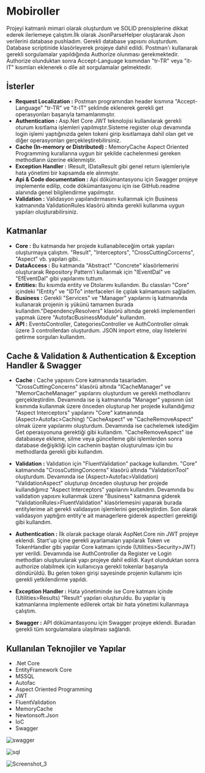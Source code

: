 # Mobiroller


Projeyi katmanlı mimari olarak oluşturdum ve SOLID prensiplerine dikkat ederek ilerlemeye çalıştım.İlk olarak JsonParseHelper oluştararak Json verilerini database pushladım.
Gerekli database yapısını oluşturdum. Database scriptinide klasörleyerek projeye dahil edildi. Postman'ı kullanarak gerekli sorgulamalar yapıldığında Authorize olunması 
gerekmektedir. Authorize olunduktan sonra Accept-Language kısmından "tr-TR" veya "it-IT" kısımları eklenerek o dile ait sorgulamalar gelmektedir.


## İsterler

- **Request Localization :** Postman programından header kısmına "Accept-Language" "tr-TR" ve "it-IT" şeklinde eklenerek gerekli get operasyonları başarıyla tamamlanmıştır.
- **Authentication :** Asp.Net Core JWT teknolojisi kullanılarak gerekli oturum kısıtlama işlemleri yapılmıştır.Sisteme register olup devamında login işlemi yaptığınızda gelen tokeni girip kısıtlamaya dahil olan get ve diğer operasyonları gerçekleştirebilirsiniz.
- **Cache (In-memory or Distributed) :** MemoryCache Aspect Oriented Programming kurallarına uygun bir şekilde cachelenmesi gereken methodların üzerine eklenmiştir.
- **Exception Handler :** IResult, IDataResult gibi genel return işlemleriyle hata yönetimi bir kapsamda ele alınmıştır.
- **Api & Code documentation :** Api dökümantasyonu için Swagger projeye implemente edilip, code dökümantasyonu için ise GitHub.readme alanında genel bilgilendirme yapılmıştır.
- **Validation :** Validasyon yapılandırmasını kullanmak için Business katmanında ValidationRules klasörü altında gerekli kullanıma uygun yapıları oluşturabilirsiniz.


## Katmanlar

- **Core :** Bu katmanda her projede kullanabileceğim ortak yapıları oluşturmaya çalıştım. "Result", "Interceptors", "CrossCuttingCorcerns", "Aspect" vb.
yapıları gibi..
- **DataAccess :** Bu katmanda "Abstract" "Concrete" klasörlemerini oluşturarak Repository Pattern'i kullanmak için "IEventDal" ve "EfEventDal" gibi yapılarımı tuttum.
- **Entities:** Bu kısımda entity ve Dtolarımı kullandım. Bu classları "Core" içindeki "IEntity" ve "IDTo" interfaceleri ile çıplak kalmamasını sağladım.
- **Business :** Gerekli "Services" ve "Manager" yapılarını iş katmanında kullanarak projenin iş yükünü tamamen burada kullandım."DependencyResolvers" klasörü altında gerekli 
implementleri yapmak üzere "AutofacBusinessModule" kullandım.
- **API :** EventsController, CategoriesController ve AuthController olmak üzere 3 controllerdan oluşturdum. JSON import etme, olay listelerini getirme 
sorguları kullandım.

## Cache & Validation & Authentication & Exception Handler & Swagger

- **Cache :** Cache yapısını Core katmanında tasarladım. "CrossCuttingConcerns" klasörü altında "ICacheManager" ve "MemorCacheManager" yapılarını oluşturdum ve gerekli 
methodlarını gerçekleştirdim. Devamında ise iş katmanında "Manager" yapısının üst kısmında kullanmak üzere önceden oluşturup her projede kullandığımız "Aspect Interceptors" 
yapılarını "Core" katmanında (Aspect>Autofac>Caching) "CacheAspect" ve "CacheRemoveAspect" olmak üzere yapılarımı oluşturdum. Devamında ise cachelemek istediğim Get operasyonuna
gerektiği gibi kullandım. "CacheRemoveAspect" ise databaseye ekleme, silme veya güncelleme gibi işlemlerden sonra database değişikliği için cachenin baştan oluşturulması için
bu methodlarda gerekli gibi kullandım.

- **Validation :** Validation için "FluentValidation" package kullandım. "Core" katmanında "CrossCuttingConcerns" klasörü altında "ValidationTool" oluşturdum. Devamında ise 
(Aspect>Autofac>Validation) "ValidationAspect" oluşturup önceden oluşturup her projede kullandığımız "Aspect Interceptors" yapılarını kullandım. Devamında bu validation yapısını
kullanmak üzere "Business" katmanına giderek "ValidationRules>FluentValidation" klasörlemesini yaparak burada entitylerime ait gerekli validasyon işlemlerini gerçekleştirdim.
Son olarak validasyon yaptığım entity'e ait managerlere giderek aspectleri gerektiği gibi kullandım.

- **Authentication :** İlk olarak package olarak AspNet.Core nin JWT projeye eklendi. Start'up içine gerekli ayarlamaları yapılarak Token ve TokenHandler gibi yapılar Core 
katmanı içinde (Utilities>Security>JWT) yer verildi. Devamında ise AuthController da Register ve Login methodları oluşturularak yapı projeye dahil edildi. Kayıt olunduktan sonra
authorize olabilmek için kullanıcıya gerekli tokenlar başarıyla döndürüldü. Bu gelen token girişi sayesinde projenin kullanımı için gerekli yetkilendirme yapıldı.

- **Exception Handler :** Hata yönetiminde ise Core katmanı içinde (Utilities>Results) "Result" yapıları oluşturuldu. Bu yapılar iş katmanlarına implemente edilerek ortak bir
hata yönetimi kullanmaya çalıştım.

- **Swagger :** API dökümantasyonu için Swagger projeye eklendi. Buradan gerekli tüm sorgulamalara ulaşılması sağlandı.

## Kullanılan Teknojiler ve Yapılar

- .Net Core
- EntityFramework Core
- MSSQL
- Autofac
- Aspect Oriented Programming
- JWT
- FluentValidation
- MemoryCache
- Newtonsoft.Json
- IoC
- Swagger

![swagger](https://user-images.githubusercontent.com/64231904/123258213-cc09b480-d4fb-11eb-943b-6b42b49bed53.png)

![sql](https://user-images.githubusercontent.com/64231904/123258505-1c811200-d4fc-11eb-8e4a-e7a703cda18f.png)

![Screenshot_3](https://user-images.githubusercontent.com/64231904/123467364-1b81da80-d5f9-11eb-869c-d1b065358830.png)

